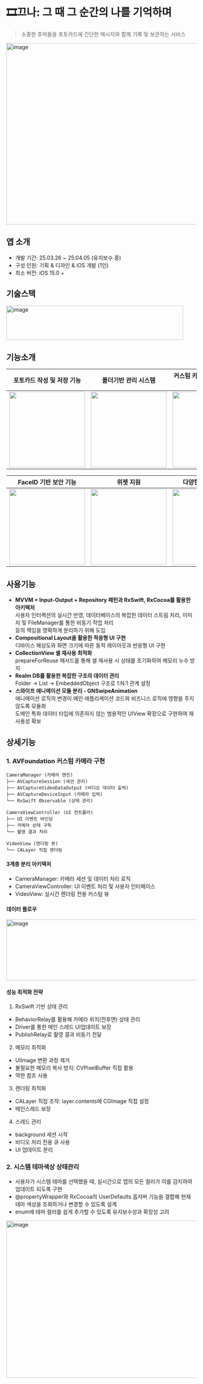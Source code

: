 # 🎞️끄나: 그 때 그 순간의 나를 기억하며
> 소중한 추억들을 포토카드에 간단한 메시지와 함께 기록 및 보관하는 서비스
<img width="882" height="479" alt="image" src="https://github.com/user-attachments/assets/3d114c2f-3d1e-4c0d-bd4d-6ce589d43c7b" />


## 앱 소개
- 개발 기간: 25.03.26 ~ 25.04.05 (유지보수 중)
- 구성 인원: 기획 & 디자인 & iOS 개발 (1인)
- 최소 버전: iOS 15.0 +
  
## 기술스택
<img width="468" height="91" alt="image" src="https://github.com/user-attachments/assets/33174ee5-4664-4817-8707-0cce760efa37" />


## 기능소개

|   포토카드 작성 및 저장 기능   |   폴더기반 관리 시스템   |    커스텀 카메라 및 이미지 필터 기능   | 폴더별 이미지 미리보기 기능   |
|  :-------------: |  :-------------: |  :-------------: |  :-------------: |
| <img width=200 src="https://github.com/user-attachments/assets/c203d01e-55bb-4b4c-8885-100dd56fc50b"> | <img width=200 src="https://github.com/user-attachments/assets/38a2dc07-fe50-4f3e-849c-07ae3fc19679"> | <img width=200 src="https://github.com/user-attachments/assets/6e27a525-c2a9-4487-b937-81a8d06e0f48"> | <img width=200 src="https://github.com/user-attachments/assets/c0261ddb-4c01-4efd-9ec1-9e1682cff832"> |

|   FaceID 기반 보안 기능   |   위젯 지원   |    다양한 색상 테마 지원   |
|  :-------------: |  :-------------: |  :-------------: |
| <img width=200 src="https://github.com/user-attachments/assets/948a1d7c-4cc5-4005-a413-a135204c57ea"> | <img width=200 src="https://github.com/user-attachments/assets/64febe7d-b920-4c10-8fac-23a77b156866"> | <img width=200 src="https://github.com/user-attachments/assets/5490a5c7-dc02-4e0f-b516-05246bebb0c8"> |
## 사용기능
- **MVVM + Input-Output + Repository 패턴과 RxSwift, RxCocoa를 활용한 아키텍처**
</br> 사용자 인터랙션의 실시간 반영, 데이터베이스의 복잡한 데이터 스트림 처리, 이미지 및 FileManager를 통한 비동기 작업 처리 
</br> 등의 책임을 명확하게 분리하기 위해 도입
- **Compositional Layout을 활용한 적응형 UI 구현**
</br> 디바이스 해상도와 화면 크기에 따른 동적 레이아웃과 반응형 UI 구현
- **CollectionView 셀 재사용 최적화**
</br> prepareForReuse 메서드를 통해 셀 재사용 시 상태를 초기화하여 메모리 누수 방지
- **Realm DB를 활용한 복잡한 구조의 데이터 관리**
</br> Folder → List<PhotoCardRecord> → EmbeddedObject<CardContent> 구조로 1:N:1 관계 설정
- **스와이프 애니메이션 모듈 분리 - GNSwipeAnimation**
</br> 애니메이션 로직의 변경이 메인 애플리케이션 코드와 비즈니스 로직에 영향을 주지 않도록 모듈화
</br> 도메인 특화 데이터 타입에 의존하지 않는 범용적인 UIView 확장으로 구현하여 재사용성 확보

## 상세기능
### 1. AVFoundation 커스텀 카메라 구현
```
CameraManager (카메라 엔진)
├── AVCaptureSession (세션 관리)
├── AVCaptureVideoDataOutput (비디오 데이터 출력)
├── AVCaptureDeviceInput (카메라 입력)
└── RxSwift Observable (상태 관리)

CameraViewController (UI 컨트롤러)
├── UI 이벤트 바인딩
├── 카메라 상태 구독
└── 촬영 결과 처리

VideoView (렌더링 뷰)
└── CALayer 직접 렌더링
```

#### 3계층 분리 아키텍처
- CameraManager: 카메라 세션 및 데이터 처리 로직
- CameraViewController: UI 이벤트 처리 및 사용자 인터페이스
- VideoView: 실시간 렌더링 전용 커스텀 뷰

#### 데이터 플로우
<img width="671" height="161" alt="image" src="https://github.com/user-attachments/assets/d9878348-0a71-465f-8414-91787b9758e1" />

#### 성능 최적화 전략
1. RxSwift 기반 상태 관리
   </br>
  - BehaviorRelay를 활용해 카메라 위치(전후면) 상태 관리
  - Driver를 통한 메인 스레드 UI업데이트 보장
  - PublishRelay로 촬영 결과 비동기 전달 
2. 메모리 최적화
   </br>
 - UIImage 변환 과정 제거
 - 불필요한 메모리 복사 방지: CVPixelBuffer 직접 활용
 - 약한 참조 사용
    
3. 렌더링 최적화
   </br>
 - CALayer 직접 조작: layer.contents에 CGImage 직접 설정
 - 메인스레드 보장
    
4. 스레드 관리
   </br>
 - background 세션 시작
 - 비디오 처리 전용 큐 사용
- UI 업데이트 분리

### 2. 시스템 테마색상 상태관리
- 사용자가 시스템 테마를 선택했을 때, 실시간으로 앱의 모든 컬러가 이를 감지하여 업데이트 되도록 구현
- @propertyWrapper와 RxCocoa의 UserDefaults 옵저버 기능을 결합해 현재 테마 색상을 조회하거나 변경할 수 있도록 설계
- enum에 테마 컬러를 쉽게 추가할 수 있도록 유지보수성과 확장성 고려
<img width="1246" height="415" alt="image" src="https://github.com/user-attachments/assets/4777c878-5e3f-4411-9305-cc478cef1c05" />




